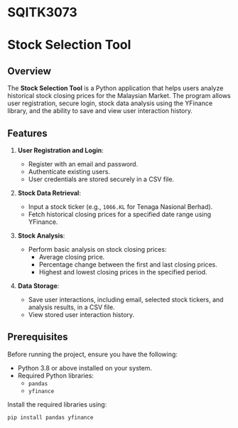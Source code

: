 # SQITK3073
# Stock Selection Tool

## Overview
The **Stock Selection Tool** is a Python application that helps users analyze historical stock closing prices for the Malaysian Market. The program allows user registration, secure login, stock data analysis using the YFinance library, and the ability to save and view user interaction history.

## Features
1. **User Registration and Login**:
   - Register with an email and password.
   - Authenticate existing users.
   - User credentials are stored securely in a CSV file.

2. **Stock Data Retrieval**:
   - Input a stock ticker (e.g., `1066.KL` for Tenaga Nasional Berhad).
   - Fetch historical closing prices for a specified date range using YFinance.

3. **Stock Analysis**:
   - Perform basic analysis on stock closing prices:
     - Average closing price.
     - Percentage change between the first and last closing prices.
     - Highest and lowest closing prices in the specified period.

4. **Data Storage**:
   - Save user interactions, including email, selected stock tickers, and analysis results, in a CSV file.
   - View stored user interaction history.

## Prerequisites
Before running the project, ensure you have the following:
- Python 3.8 or above installed on your system.
- Required Python libraries:
  - `pandas`
  - `yfinance`

Install the required libraries using:
```bash
pip install pandas yfinance
